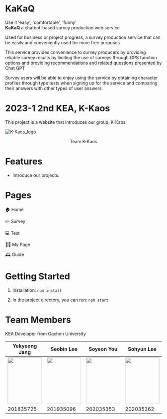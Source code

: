 # KaKaQ

Use it 'easy', 'comfortable', 'funny'<br>
<b>KaKaQ</b> a chatbot-based survey production web service
 
Used for business or project progress, a survey production service that can be easily and conveniently used for more free purposes

This service provides convenience to survey producers by providing reliable survey results by limiting the use of surveys through GPS function options and providing recommendations and related questions presented by Chat GPT

Survey users will be able to enjoy using the service by obtaining character profiles through type tests when signing up for the service and comparing their answers with other types of user answers

# 2023-1 2nd KEA, K-Kaos

This project is a website that introduces our group, K-Kaos

![K-Kaos_logo](https://user-images.githubusercontent.com/71324520/223894404-2b26ff9d-5b99-4770-87c3-e60f966ee796.png)

<center> Team K-Kaos </center>


# Features

- Introduce our projects.


# Pages

🏠 Home

✏️ Survey

💻 Test

👩‍💻 My Page

🕰 Guide


# Getting Started

1. Installation: `npm install`

2. In the project directory, you can run: `npm start`


# Team Members

KEA Developer from Gachon University

|Yekyeong Jang|Seobin Lee|Soyeon You|Sohyun Lee|Jueun Yoon|
|------|---|---|---|---|
|<img src="https://user-images.githubusercontent.com/70849467/226126673-72f40d51-42b8-49a7-8684-b57b7fe8908b.jpg" width="110" height="150"/>|<img src="https://user-images.githubusercontent.com/70849467/226126576-09737e05-72b2-4e54-8b73-dae0bd35bb78.jpg" width="110" height="150"/>|<img src="https://user-images.githubusercontent.com/70849467/226126714-d43ed6f6-5ffb-49ce-9b19-5d30f3721b9a.jpg" width="110" height="150"/>|<img src="https://user-images.githubusercontent.com/70849467/226126718-db8facd3-22d4-4e44-b067-3ec451b6cf47.jpg" width="110" height="150"/>|<img src="https://user-images.githubusercontent.com/70849467/226126709-7d557cbc-1ec2-470f-a397-ec63bae584be.jpg" width="110" height="150"/>|
|201835725|201935096|202035353|202035362|202037634|

